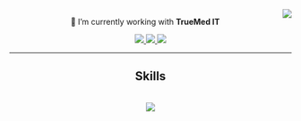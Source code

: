 <!-- Visitor Badge -->
<img align="right" src="https://visitor-badge.laobi.icu/badge?page_id=zararashraf.zararashraf" />

<!-- Profile Header -->

<!-- Introduction -->
<!-- Main Content -->
<div align="center">
 
 🔭 I’m currently working with **TrueMed IT** 
 </div>

<!-- Contact Links with Enhanced Icons -->
<div align="center"> 
  <a href="mailto:zarar.ashraf@outlook.com">
    <img src="https://img.shields.io/badge/Email-333333?style=for-the-badge&logo=gmail&logoColor=red" />
  </a>
  <a href="https://linkedin.com/in/zararashraf" target="_blank">
    <img src="https://img.shields.io/badge/LinkedIn-333333?style=for-the-badge&logo=linkedin&logoColor=0077B5" target="_blank" />
  </a>
  <a href="https://github.com/zararashraf?tab=repositories" target="_blank">
     <img src="https://img.shields.io/badge/Portfolio-333333?style=for-the-badge&logo=github&logoColor=FF5722" target="_blank" />
  </a>
</div>

<!-- Divider -->
<hr/>

<!-- Skills with Enhanced Icons -->
<h2 align="center">Skills</h2>
<br/>
<div align="center">
    <img src="https://skillicons.dev/icons?i=cs,dotnet,angular,react,python,django" />
</div>

